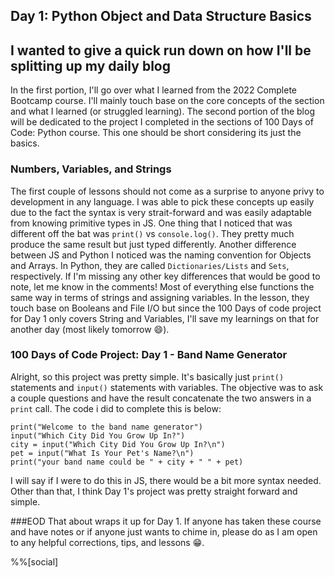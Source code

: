 ## Day 1: Python Object and Data Structure Basics

## I wanted to give a quick run down on how I'll be splitting up my daily blog

In the first portion, I'll go over what I learned from the 2022 Complete Bootcamp course. I'll mainly touch base on the core concepts of the section and what I learned (or struggled learning). The second portion of the blog will be dedicated to the project I completed in the sections of 100 Days of Code: Python course. This one should be short considering its just the basics.

### Numbers, Variables, and Strings

The first couple of lessons should not come as a surprise to anyone privy to development in any language. I was able to pick these concepts up easily due to the fact the syntax is very strait-forward and was easily adaptable from knowing primitive types in JS. One thing that I noticed that was different off the bat was `print()` vs `console.log()`. They pretty much produce the same result but just typed differently. Another difference between JS and Python I noticed was the naming convention for Objects and Arrays. In Python, they are called `Dictionaries/Lists` and `Sets`, respectively. If I'm missing any other key differences that would be good to note, let me know in the comments! Most of everything else functions the same way in terms of strings and assigning variables. In the lesson, they touch base on Booleans and File I/O but since the 100 Days of code project for Day 1 only covers String and Variables, I'll save my learnings on that for another day (most likely tomorrow 😄).

### 100 Days of Code Project: Day 1 - Band Name Generator

Alright, so this project was pretty simple. It's basically just `print()` statements and `input()` statements with variables. The objective was to ask a couple questions and have the result concatenate the two answers in a `print` call. The code i did to complete this is below:
```
print("Welcome to the band name generator")
input("Which City Did You Grow Up In?")
city = input("Which City Did You Grow Up In?\n")
pet = input("What Is Your Pet's Name?\n")
print("your band name could be " + city + " " + pet)
```
I will say if I were to do this in JS, there would be a bit more syntax needed. Other than that, I think Day 1's project was pretty straight forward and simple.

###EOD
That about wraps it up for Day 1. If anyone has taken these course and have notes or if anyone just wants to chime in, please do as I am open to any helpful corrections, tips, and lessons 😁.

%%[social]
